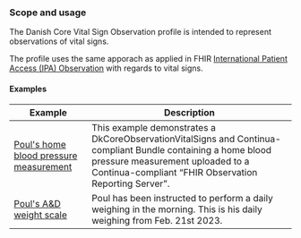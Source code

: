 ### Scope and usage
The Danish Core Vital Sign Observation profile is intended to represent observations of vital signs.

The profile uses the same apporach as applied in FHIR [International Patient Access (IPA) Observation](https://build.fhir.org/ig/HL7/fhir-ipa/StructureDefinition-ipa-observation.html#profile-specific-implementation-rules-and-guidance) with regards to vital signs.



#### Examples
Example | Description
----------------- | ------------------------ 
[Poul's home blood pressure measurement](https://hl7.dk/fhir/core/Bundle-ContinuaBundleWithDevice.html) | This example demonstrates a DkCoreObservationVitalSigns and Continua-compliant Bundle containing a home blood pressure measurement uploaded to a Continua-compliant “FHIR Observation Reporting Server”. 
[Poul's A&D weight scale](https://hl7.dk/fhir/core/Observation-Weight.Poul.230221.html) | Poul has been instructed to perform a daily weighing in the morning. This is his daily weighing from Feb. 21st 2023.